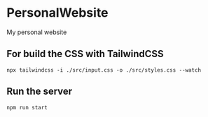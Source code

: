# PersonalWebsite

My personal website

## For build the CSS with TailwindCSS

`npx tailwindcss -i ./src/input.css -o ./src/styles.css --watch`

## Run the server

`npm run start`
